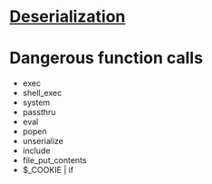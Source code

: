 # [Deserialization](https://github.com/PinkDraconian/InfoSecCheatSheets/blob/master/php/deserialization.md)

# Dangerous function calls
- exec
- shell_exec
- system
- passthru
- eval
- popen
- unserialize
- include
- file_put_contents
- $_COOKIE | if
